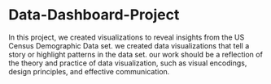 # Data-Dashboard-Project
In this project, we created visualizations to reveal insights from the US Census Demographic Data set. we created data visualizations that tell a story or highlight patterns in the data set. our work should be a reflection of the theory and practice of data visualization, such as visual encodings, design principles, and effective communication.
